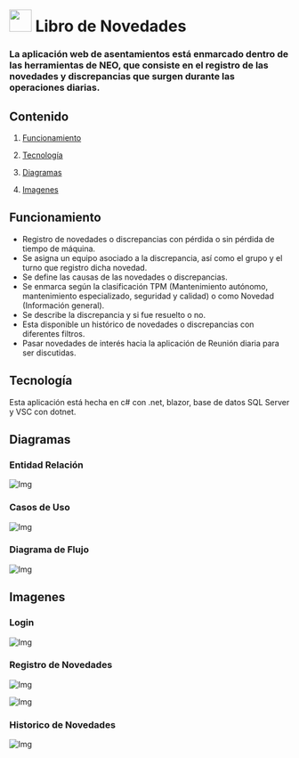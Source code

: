 # <img src="/wwwroot/img/Neo.png" Width="40" Height="40"> Libro de Novedades 

### La aplicación web de asentamientos está enmarcado dentro de las herramientas de NEO, que consiste en el registro de las novedades y discrepancias que surgen durante las operaciones diarias. 

## Contenido

1. [Funcionamiento](#funcionamiento)

2. [Tecnología](#tecnolog%C3%ADa)

3. [Diagramas](#diagramas)

4. [Imagenes](#imagenes)

## Funcionamiento 
- Registro de novedades o discrepancias con pérdida o sin pérdida de tiempo de máquina. 
- Se asigna un equipo asociado a la discrepancia, así como el grupo y el turno que registro dicha novedad. 
- Se define las causas de las novedades o discrepancias. 
- Se enmarca según la clasificación TPM (Mantenimiento autónomo, mantenimiento especializado, seguridad y calidad) o como Novedad (Información general). 
- Se describe la discrepancia y si fue resuelto o no. 
- Esta disponible un histórico de novedades o discrepancias con diferentes filtros.
- Pasar novedades de interés hacia la aplicación de Reunión diaria para ser discutidas.

## Tecnología 
Esta aplicación está hecha en c# con .net, blazor, base de datos SQL Server y VSC con dotnet. 

## Diagramas

### Entidad Relación

![Img](/wwwroot/svg/EntidadRelacion.svg)

### Casos de Uso

![Img](/wwwroot/svg/CasosDeUso.svg)

### Diagrama de Flujo

![Img](/wwwroot/svg/DiagramaDeFlujo.svg)

## Imagenes

### Login

![Img](/wwwroot/img/1.png)

### Registro de Novedades

![Img](/wwwroot/img/2.png)

![Img](/wwwroot/img/3.png)

### Historico de Novedades

![Img](/wwwroot/img/4.png)
